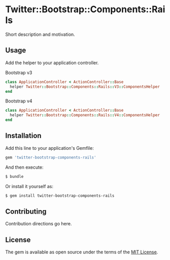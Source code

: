 # Twitter::Bootstrap::Components::Rails
Short description and motivation.

## Usage
Add the helper to your application controller.

Bootstrap v3

```ruby
class ApplicationController < ActionController::Base
  helper Twitter::Bootstrap::Components::Rails::V3::ComponentsHelper
end
```

Bootstrap v4

```ruby
class ApplicationController < ActionController::Base
  helper Twitter::Bootstrap::Components::Rails::V4::ComponentsHelper
end
```

## Installation
Add this line to your application's Gemfile:

```ruby
gem 'twitter-bootstrap-components-rails'
```

And then execute:
```bash
$ bundle
```

Or install it yourself as:
```bash
$ gem install twitter-bootstrap-components-rails
```

## Contributing
Contribution directions go here.

## License
The gem is available as open source under the terms of the [MIT License](http://opensource.org/licenses/MIT).
